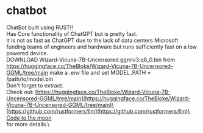 # chatbot
ChatBot built using RUST!!\
Has Core functionality of ChatGPT but is pretty fast.\
It is not as fast as ChatGPT due to the lack of data centers Microsoft funding teams of engineers and hardware
but runs sufficiently fast on a low powered device.\
DOWNLOAD Wizard-Vicuna-7B-Uncensored.ggmlv3.q8_0.bin from https://huggingface.co/TheBloke/Wizard-Vicuna-7B-Uncensored-GGML/tree/main make a .env file and set MODEL_PATH = /path/to/model.bin \
Don't forget to extract.\
Check out:
[https://huggingface.co/TheBloke/Wizard-Vicuna-7B-Uncensored-GGML/tree/main](https://huggingface.co/TheBloke/Wizard-Vicuna-7B-Uncensored-GGML/tree/main)\
[https://github.com/rustformers/llm](https://github.com/rustformers/llm)\
[Code to the moon](https://www.youtube.com/watch?v=vAjle3c9Xqc)\
for more details.\

